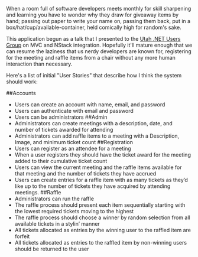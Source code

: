 
When a room full of software developers meets monthly for skill sharpening and learning you have to wonder why they draw for giveaway items by hand; passing out paper to write your name on, passing them back, put in a box/hat/cup/available-container, held comically high for random's sake.

This application begun as a talk that I presented to the [Utah .NET Users Group](http://utahdnug.org/) on MVC and NStack integration. Hopefully it'll mature enough that we can resume the laziness that us nerdy developers are known for, registering for the meeting and raffle items from a chair without any more human interaction than necessary.

Here's a list of initial "User Stories" that describe how I think the system should work:


##Accounts
+ Users can create an account with name, email, and password
+ Users can authenticate with email and password
+ Users can be administrators
##Admin
+ Administrators can create meetings with a description, date, and number of tickets awarded for attending
+ Administrators can add raffle items to a meeting with a Description, Image, and minimum ticket count
##Registration
+ Users can register as an attendee for a meeting
+ When a user registers they should have the ticket award for the meeting added to their cumulative ticket count
+ Users can view the current meeting and the raffle items available for that meeting and the number of tickets they have accrued
+ Users can create entries for a raffle item with as many tickets as they’d like up to the number of tickets they have acquired by attending meetings.
##Raffle
+ Administrators can run the raffle
+ The raffle process should present each item sequentially starting with the lowest required tickets moving to the highest
+ The raffle process should choose a winner by random selection from all available tickets in a stylin’ manner
+ All tickets allocated as entries by the winning user to the raffled item are forfeit
+ All tickets allocated as entries to the raffled item by non-winning users should be returned to the user
